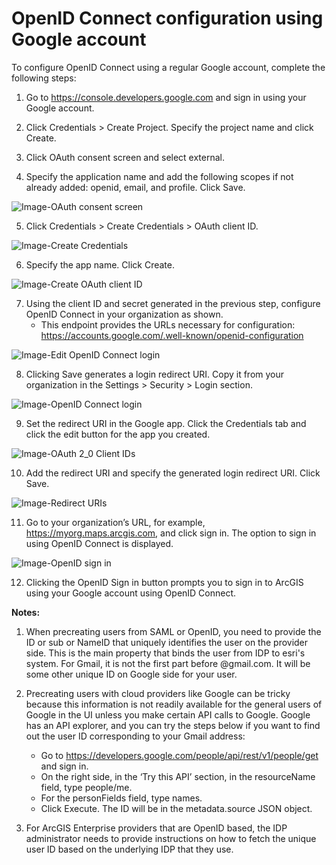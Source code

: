 # OpenID Connect configuration using Google account

To configure OpenID Connect using a regular Google account, complete the following steps:

1. Go to https://console.developers.google.com and sign in using your Google account.

2. Click Credentials > Create Project. Specify the project name and click Create.

3. Click OAuth consent screen and select external.

4. Specify the application name and add the following scopes if not already added: openid, email, and profile. Click Save.

![Image-OAuth consent screen](https://github.com/ArcGIS/idp/blob/main/Documentation/ArcGIS%20Online/Images/OpenID%20Connect%20(Google%20account)/Image-OAuth%20consent%20screen.png)

5. Click Credentials > Create Credentials > OAuth client ID.

![Image-Create Credentials](https://github.com/ArcGIS/idp/blob/main/Documentation/ArcGIS%20Online/Images/OpenID%20Connect%20(Google%20account)/Image-Create%20Credentials.png)

6. Specify the app name. Click Create.

![Image-Create OAuth client ID](https://github.com/ArcGIS/idp/blob/main/Documentation/ArcGIS%20Online/Images/OpenID%20Connect%20(Google%20account)/Image-Create%20OAuth%20client%20ID.png)

7. Using the client ID and secret generated in the previous step, configure OpenID Connect in your organization as shown.
   - This endpoint provides the URLs necessary for configuration: https://accounts.google.com/.well-known/openid-configuration
  
![Image-Edit OpenID Connect login](https://github.com/ArcGIS/idp/blob/main/Documentation/ArcGIS%20Online/Images/OpenID%20Connect%20(Google%20account)/Image-Edit%20OpenID%20Connect%20login.png)

8. Clicking Save generates a login redirect URI. Copy it from your organization in the Settings > Security > Login section. 

![Image-OpenID Connect login](https://github.com/ArcGIS/idp/blob/main/Documentation/ArcGIS%20Online/Images/OpenID%20Connect%20(Google%20account)/Image-OpenID%20Connect%20login.png)

9. Set the redirect URI in the Google app. Click the Credentials tab and click the edit button for the app you created.

![Image-OAuth 2_0 Client IDs](https://github.com/ArcGIS/idp/blob/main/Documentation/ArcGIS%20Online/Images/OpenID%20Connect%20(Google%20account)/Image-OAuth%202_0%20Client%20IDs.png)

10. Add the redirect URI and specify the generated login redirect URI. Click Save.

![Image-Redirect URIs](https://github.com/ArcGIS/idp/blob/main/Documentation/ArcGIS%20Online/Images/OpenID%20Connect%20(Google%20account)/Image-Redirect%20URIs.png)

11. Go to your organization’s URL, for example, https://myorg.maps.arcgis.com, and click sign in. The option to sign in using OpenID Connect is displayed.

![Image-OpenID sign in](https://github.com/ArcGIS/idp/blob/main/Documentation/ArcGIS%20Online/Images/OpenID%20Connect%20(Google%20account)/Image-OpenID%20sign%20in.png)

12. Clicking the OpenID Sign in button prompts you to sign in to ArcGIS using your Google account using OpenID Connect.

**Notes:**

1.	When precreating users from SAML or OpenID, you need to provide the ID or sub or NameID that uniquely identifies the user on the provider side. This is the main property that binds the user from IDP to esri's system. For Gmail, it is not the first part before @gmail.com. It will be some other unique ID on Google side for your user.

2.	Precreating users with cloud providers like Google can be tricky because this information is not readily available for the general users of Google in the UI unless you make certain API calls to Google. Google has an API explorer, and you can try the steps below if you want to find out the user ID corresponding to your Gmail address: 
    - Go to https://developers.google.com/people/api/rest/v1/people/get and sign in.
    - On the right side, in the ‘Try this API’ section, in the resourceName field, type people/me.
    - For the personFields field, type names.
    - Click Execute. The ID will be in the metadata.source JSON object.
    
3.	For ArcGIS Enterprise providers that are OpenID based, the IDP administrator needs to provide instructions on how to fetch the unique user ID based on the underlying IDP that they use.
